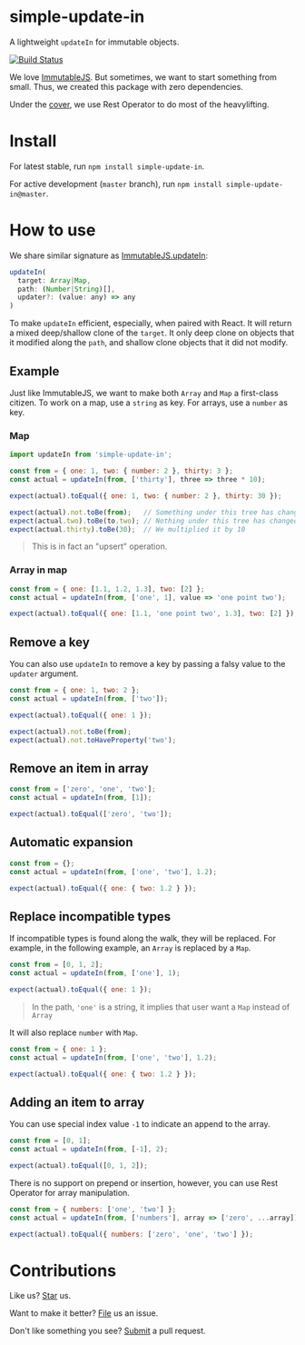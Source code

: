 # simple-update-in

A lightweight `updateIn` for immutable objects.

[![Build Status](https://travis-ci.org/compulim/simple-update-in.svg?branch=master)](https://travis-ci.org/compulim/simple-update-in)

We love [ImmutableJS](https://facebook.github.io/immutable-js). But sometimes, we want to start something from small. Thus, we created this package with zero dependencies.

Under the [cover](src/index.js), we use Rest Operator to do most of the heavylifting.

# Install

For latest stable, run `npm install simple-update-in`.

For active development (`master` branch), run `npm install simple-update-in@master`.

# How to use

We share similar signature as [ImmutableJS.updateIn](https://facebook.github.io/immutable-js/docs/#/Map/updateIn):

```js
updateIn(
  target: Array|Map,
  path: (Number|String)[],
  updater?: (value: any) => any
)
```

To make `updateIn` efficient, especially, when paired with React. It will return a mixed deep/shallow clone of the `target`. It only deep clone on objects that it modified along the `path`, and shallow clone objects that it did not modify.

## Example

Just like ImmutableJS, we want to make both `Array` and `Map` a first-class citizen. To work on a map, use a `string` as key. For arrays, use a `number` as key.

### Map

```js
import updateIn from 'simple-update-in';

const from = { one: 1, two: { number: 2 }, thirty: 3 };
const actual = updateIn(from, ['thirty'], three => three * 10);

expect(actual).toEqual({ one: 1, two: { number: 2 }, thirty: 30 });

expect(actual).not.toBe(from);   // Something under this tree has changed
expect(actual.two).toBe(to.two); // Nothing under this tree has changed
expect(actual.thirty).toBe(30);  // We multiplied it by 10
```

> This is in fact an "upsert" operation.

### Array in map

```js
const from = { one: [1.1, 1.2, 1.3], two: [2] };
const actual = updateIn(from, ['one', 1], value => 'one point two');

expect(actual).toEqual({ one: [1.1, 'one point two', 1.3], two: [2] });
```

## Remove a key

You can also use `updateIn` to remove a key by passing a falsy value to the `updater` argument.

```js
const from = { one: 1, two: 2 };
const actual = updateIn(from, ['two']);

expect(actual).toEqual({ one: 1 });

expect(actual).not.toBe(from);
expect(actual).not.toHaveProperty('two');
```

## Remove an item in array

```js
const from = ['zero', 'one', 'two'];
const actual = updateIn(from, [1]);

expect(actual).toEqual(['zero', 'two']);
```

## Automatic expansion

```js
const from = {};
const actual = updateIn(from, ['one', 'two'], 1.2);

expect(actual).toEqual({ one: { two: 1.2 } });
```

## Replace incompatible types

If incompatible types is found along the walk, they will be replaced. For example, in the following example, an `Array` is replaced by a `Map`.

```js
const from = [0, 1, 2];
const actual = updateIn(from, ['one'], 1);

expect(actual).toEqual({ one: 1 });
```

> In the path, `'one'` is a string, it implies that user want a `Map` instead of `Array`

It will also replace `number` with `Map`.

```js
const from = { one: 1 };
const actual = updateIn(from, ['one', 'two'], 1.2);

expect(actual).toEqual({ one: { two: 1.2 } });
```

## Adding an item to array

You can use special index value `-1` to indicate an append to the array.

```js
const from = [0, 1];
const actual = updateIn(from, [-1], 2);

expect(actual).toEqual([0, 1, 2]);
```

There is no support on prepend or insertion, however, you can use Rest Operator for array manipulation.

```js
const from = { numbers: ['one', 'two'] };
const actual = updateIn(from, ['numbers'], array => ['zero', ...array]);

expect(actual).toEqual({ numbers: ['zero', 'one', 'two'] });
```

# Contributions

Like us? [Star](https://github.com/compulim/simple-update-in/stargazers) us.

Want to make it better? [File](https://github.com/compulim/simple-update-in/issues) us an issue.

Don't like something you see? [Submit](https://github.com/compulim/simple-update-in/pulls) a pull request.
